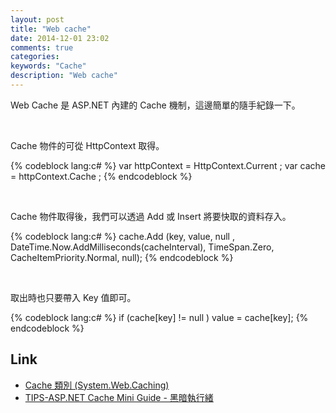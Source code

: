 ```yaml
---
layout: post
title: "Web cache"
date: 2014-12-01 23:02
comments: true
categories: 
keywords: "Cache"
description: "Web cache"
---
```


Web Cache 是 ASP.NET 內建的 Cache 機制，這邊簡單的隨手紀錄一下。 

<!--More-->

<br/>
 

Cache 物件的可從 HttpContext 取得。  

{% codeblock lang:c# %}
var httpContext = HttpContext.Current ;
var cache = httpContext.Cache ;
{% endcodeblock %}

<br/>


Cache 物件取得後，我們可以透過 Add 或 Insert 將要快取的資料存入。  

{% codeblock lang:c# %}
cache.Add (key, value, null , DateTime.Now.AddMilliseconds(cacheInterval), TimeSpan.Zero, CacheItemPriority.Normal, null);
{% endcodeblock %}

<br/>


取出時也只要帶入 Key 值即可。  

{% codeblock lang:c# %}
if (cache[key] != null )
    value = cache[key];
{% endcodeblock %}
              

Link
----
* [Cache 類別 (System.Web.Caching)](http://msdn.microsoft.com/zh-tw/library/System.Web.Caching.Cache(v=vs.80).aspx)
* [TIPS-ASP.NET Cache Mini Guide - 黑暗執行緒](http://blog.darkthread.net/post-2007-08-29-tips-asp-net-cache-mini-guide.aspx)
